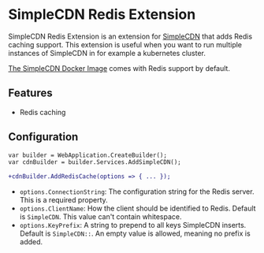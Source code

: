 # SimpleCDN Redis Extension

SimpleCDN Redis Extension is an extension for [SimpleCDN](https://nuget.org/packages/SimpleCDN) that
adds Redis caching support. This extension is useful when you want to run multiple instances of SimpleCDN
in for example a kubernetes cluster.

[The SimpleCDN Docker Image](https://ghcr.io/jonathanbout/simplecdn) comes with Redis support by default.

## Features
- Redis caching

## Configuration
```diff
var builder = WebApplication.CreateBuilder();
var cdnBuilder = builder.Services.AddSimpleCDN();

+cdnBuilder.AddRedisCache(options => { ... });
```

- `options.ConnectionString`: The configuration string for the Redis server. This is a required property.
- `options.ClientName`: How the client should be identified to Redis. Default is `SimpleCDN`. This value can't contain whitespace.
- `options.KeyPrefix`: A string to prepend to all keys SimpleCDN inserts. Default is `SimpleCDN::`. An empty value is allowed, meaning no prefix is added.
